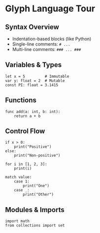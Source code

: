 # Glyph Language Tour

## Syntax Overview
- Indentation-based blocks (like Python)
- Single-line comments: `# ...`
- Multi-line comments: `### ... ###`

## Variables & Types
```glyph
let x = 5         # Immutable
var y: float = 2  # Mutable
const PI: float = 3.1415
```

## Functions
```glyph
func add(a: int, b: int):
    return a + b
```

## Control Flow
```glyph
if x > 0:
    print("Positive")
else:
    print("Non-positive")

for i in [1, 2, 3]:
    print(i)

match value:
    case 1:
        print("One")
    case _:
        print("Other")
```

## Modules & Imports
```glyph
import math
from collections import set
``` 